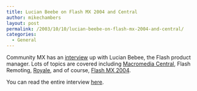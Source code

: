 ```yaml
---
title: Lucian Beebe on Flash MX 2004 and Central
author: mikechambers
layout: post
permalink: /2003/10/10/lucian-beebe-on-flash-mx-2004-and-central/
categories:
  - General
---
```



Community MX has an [interview][1] up with Lucian Bebee, the Flash product manager. Lots of topics are covered including [Macromedia Central][2], Flash Remoting, [Royale][3], and of course, [Flash MX 2004][4].

You can read the entire interview [here][1].

 [1]: http://www.communitymx.com/content/article.cfm?cid=A326E0BFDB5DFD79&print=true
 [2]: http://www.macromedia.com/go/central
 [3]: http://www.macromedia.com/cfusion/search/index.cfm?loc=en_us&term=royale
 [4]: http://www.macromedia.com/software/flash/